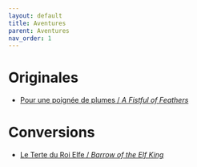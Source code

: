 ```yaml
---
layout: default
title: Aventures
parent: Aventures
nav_order: 1
---
```


# Originales

- [Pour une poignée de plumes / *A Fistful of Feathers*](https://lecrapal.itch.io/une-poignee-de-plumes)

# Conversions

- [Le Terte du Roi Elfe / *Barrow of the Elf King*](./conversions/barrow-of-the-elf-king.md)
